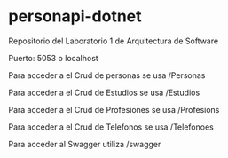 # personapi-dotnet
Repositorio del Laboratorio 1 de Arquitectura de Software

Puerto: 5053 o localhost 

Para acceder a el Crud de personas se usa /Personas

Para acceder a el Crud de Estudios se usa /Estudios

Para acceder a el Crud de Profesiones se usa /Profesions

Para acceder a el Crud de Telefonos se usa /Telefonoes

Para acceder al Swagger utiliza /swagger
